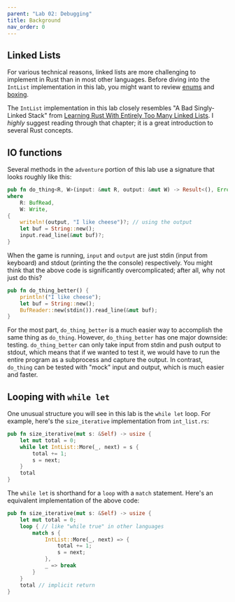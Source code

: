 ```yaml
---
parent: "Lab 02: Debugging"
title: Background
nav_order: 0
---
```




## Linked Lists

For various technical reasons, linked lists are more challenging to implement in Rust than in most other languages. Before diving into the `IntList` implementation in this lab, you might want to review [enums](https://doc.rust-lang.org/book/ch06-01-defining-an-enum.html) and [boxing](https://doc.rust-lang.org/book/ch15-01-box.html).

The `IntList` implementation in this lab closely resembles "A Bad Singly-Linked Stack" from [Learning Rust With Entirely Too Many Linked Lists](https://rust-unofficial.github.io/too-many-lists/). I _highly_ suggest reading through that chapter; it is a great introduction to several Rust concepts.


## IO functions

Several methods in the `adventure` portion of this lab use a signature that looks roughly like this:

```rust
pub fn do_thing<R, W>(input: &mut R, output: &mut W) -> Result<(), Error>
where
    R: BufRead,
    W: Write,
{
    writeln!(output, "I like cheese")?; // using the output
    let buf = String::new();
    input.read_line(&mut buf)?;
}
```
When the game is running, `input` and `output` are just stdin (input from keyboard) and stdout (printing the the console) respectively. You might think that the above code is significantly overcomplicated; after all, why not just do this?
```rust
pub fn do_thing_better() {
    println!("I like cheese");
    let buf = String::new();
    BufReader::new(stdin()).read_line(&mut buf);
}
```
For the most part, `do_thing_better` is a much easier way to accomplish the same thing as `do_thing`. However, `do_thing_better` has one major downside: testing. `do_thing_better` can only take input from stdin and push output to stdout, which means that if we wanted to test it, we would have to run the entire program as a subprocess and capture the output. In contrast, `do_thing` can be tested with "mock" input and output, which is much easier and faster. 


## Looping with `while let`

One unusual structure you will see in this lab is the `while let` loop. For example, here's the `size_iterative` implementation from `int_list.rs`:

```rust
pub fn size_iterative(mut s: &Self) -> usize {
    let mut total = 0;
    while let IntList::More(_, next) = s {
        total += 1;
        s = next;
    }
    total
}
```
The `while let` is shorthand for a `loop` with a `match` statement. Here's an equivalent implementation of the above code:
```rust
pub fn size_iterative(mut s: &Self) -> usize {
    let mut total = 0;
    loop { // like "while true" in other languages
        match s {
            IntList::More(_, next) => {
                total += 1;
                s = next;
            },
            _ => break
        }
    }
    total // implicit return
}
```

